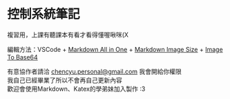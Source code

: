 
# 控制系統筆記

複習用，上課有聽課本有看才看得懂喔啾咪(X  

編輯方法：VSCode + [Markdown All in One](https://marketplace.visualstudio.com/items?itemName=yzhang.markdown-all-in-one) + [Markdown Image Size](https://marketplace.visualstudio.com/items?itemName=bierner.markdown-image-size) + [Image To Base64](https://marketplace.visualstudio.com/items?itemName=FEZIRO.image-to-base64)  

有意協作者請洽 chencyu.personal@gmail.com 我會開給你權限    
我自己已經畢業了所以不會再自己更新內容  
歡迎會使用Markdown、Katex的學弟妹加入製作 :3  
